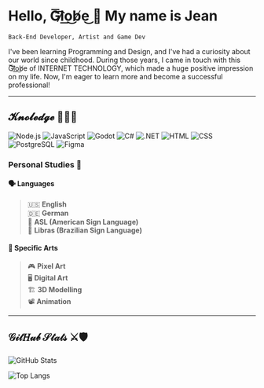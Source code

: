 # Hello, G͞͡l̷o͟͜b̸e͜ 👋 My name is Jean

`Back-End Developer, Artist and Game Dev`

I've been learning Programming and Design, and I've had a curiosity about our world since childhood. During those years, I came in touch with this G͞͡l̷o͟͜b̸e of INTERNET TECHNOLOGY, which made a huge positive impression on my life. Now, I'm eager to learn more and become a successful professional!
 
---

## 𝓚𝓷𝓸𝓵𝓮𝓭𝓰𝓮 🧙‍♂️📜

![Node.js](https://img.shields.io/badge/Node.js-339933?style=for-the-badge&logo=nodedotjs&logoColor=white)
![JavaScript](https://img.shields.io/badge/JavaScript-F7DF1E?style=for-the-badge&logo=javascript&logoColor=black)
![Godot](https://img.shields.io/badge/Godot-478CBF?style=for-the-badge&logo=godot-engine&logoColor=white)
![C#](https://img.shields.io/badge/C%23-239120?style=for-the-badge&logo=csharp&logoColor=white)
![.NET](https://img.shields.io/badge/.NET-512BD4?style=for-the-badge&logo=.net&logoColor=white)
![HTML](https://img.shields.io/badge/HTML5-E34F26?style=for-the-badge&logo=html5&logoColor=white)
![CSS](https://img.shields.io/badge/CSS3-1572B6?style=for-the-badge&logo=css3&logoColor=white)
![PostgreSQL](https://img.shields.io/badge/PostgreSQL-336791?style=for-the-badge&logo=postgresql&logoColor=white)
![Figma](https://img.shields.io/badge/Figma-F24E1E?style=for-the-badge&logo=figma&logoColor=white)

### Personal Studies 📘

#### 🗣️ **Languages**

> 🇺🇸 **English**  
> 🇩🇪 **German**   
> 🤟 **ASL (American Sign Language)**  
> 🤚 **Libras (Brazilian Sign Language)**

#### 🎨 **Specific Arts**

> 🎮 **Pixel Art**  
> 🖥️ **Digital Art**  
> 🏗️ **3D Modelling**  
> 📽️ **Animation**

---

## **𝒢𝒾𝓉𝐻𝓊𝒷 𝒮𝓉𝒶𝓉𝓈** ⚔️🛡️

![GitHub Stats](https://github-readme-stats.vercel.app/api?username=JehanLuk&show_icons=true&count_private=true&hide=prs&theme=radical)

![Top Langs](https://github-readme-stats.vercel.app/api/top-langs/?username=JehanLuk&layout=compact&theme=radical)
<!--
**JehanLuk/JehanLuk** is a ✨ _special_ ✨ repository because its `README.md` (this file) appears on your GitHub profile.

Here are some ideas to get you started:

- 🔭 I’m currently working on ...
- 🌱 I’m currently learning ...
- 👯 I’m looking to collaborate on ...
- 🤔 I’m looking for help with ...
- 💬 Ask me about ...
- 📫 How to reach me: ...
- 😄 Pronouns: ...
- ⚡ Fun fact: ...
-->
